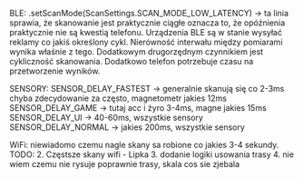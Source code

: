 BLE:
    .setScanMode(ScanSettings.SCAN_MODE_LOW_LATENCY) -> ta linia sprawia, że skanowanie jest praktycznie ciągłe
    oznacza to, że opóźnienia praktycznie nie są kwestią telefonu. Urządzenia BLE są w stanie wysyłać reklamy co jakiś
    określony cykl. Nierówność interwału między pomiarami wynika właśnie z tego. Dodatkowym drugorzędnym czynnikiem 
    jest cykliczność skanowania. Dodatkowo telefon potrzebuje czasu na przetworzenie wyników. 

SENSORY:
    SENSOR_DELAY_FASTEST -> generalnie skanują się co 2-3ms chyba zdecydowanie za często, magnetometr jakies 12ms
    SENSOR_DELAY_GAME -> tutaj acc i żyro 3-4ms, magne jakies 15ms
    SENSOR_DELAY_UI -> 40-60ms, wszystkie sensory
    SENSOR_DELAY_NORMAL -> jakies 200ms, wszystkie sensory

WiFi:
    niewiadomo czemu nagle skany sa robione co jakies 3-4 sekundy. 
TODO:
    2. Częstsze skany wifi - Lipka
    3. dodanie logiki usowania trasy
    4. nie wiem czemu nie rysuje poprawnie trasy, skala cos sie zjebala
